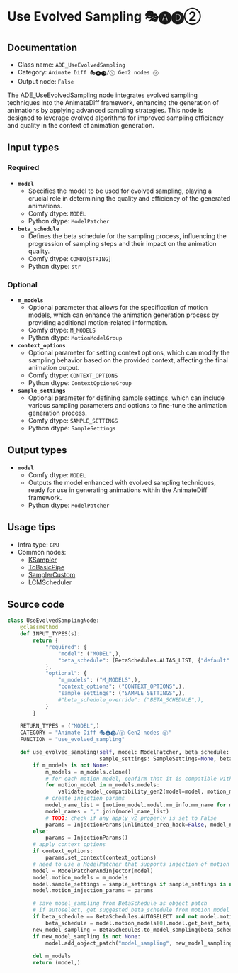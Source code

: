 # Use Evolved Sampling 🎭🅐🅓②
## Documentation
- Class name: `ADE_UseEvolvedSampling`
- Category: `Animate Diff 🎭🅐🅓/② Gen2 nodes ②`
- Output node: `False`

The ADE_UseEvolvedSampling node integrates evolved sampling techniques into the AnimateDiff framework, enhancing the generation of animations by applying advanced sampling strategies. This node is designed to leverage evolved algorithms for improved sampling efficiency and quality in the context of animation generation.
## Input types
### Required
- **`model`**
    - Specifies the model to be used for evolved sampling, playing a crucial role in determining the quality and efficiency of the generated animations.
    - Comfy dtype: `MODEL`
    - Python dtype: `ModelPatcher`
- **`beta_schedule`**
    - Defines the beta schedule for the sampling process, influencing the progression of sampling steps and their impact on the animation quality.
    - Comfy dtype: `COMBO[STRING]`
    - Python dtype: `str`
### Optional
- **`m_models`**
    - Optional parameter that allows for the specification of motion models, which can enhance the animation generation process by providing additional motion-related information.
    - Comfy dtype: `M_MODELS`
    - Python dtype: `MotionModelGroup`
- **`context_options`**
    - Optional parameter for setting context options, which can modify the sampling behavior based on the provided context, affecting the final animation output.
    - Comfy dtype: `CONTEXT_OPTIONS`
    - Python dtype: `ContextOptionsGroup`
- **`sample_settings`**
    - Optional parameter for defining sample settings, which can include various sampling parameters and options to fine-tune the animation generation process.
    - Comfy dtype: `SAMPLE_SETTINGS`
    - Python dtype: `SampleSettings`
## Output types
- **`model`**
    - Comfy dtype: `MODEL`
    - Outputs the model enhanced with evolved sampling techniques, ready for use in generating animations within the AnimateDiff framework.
    - Python dtype: `ModelPatcher`
## Usage tips
- Infra type: `GPU`
- Common nodes:
    - [KSampler](../../Comfy/Nodes/KSampler.md)
    - [ToBasicPipe](../../ComfyUI-Impact-Pack/Nodes/ToBasicPipe.md)
    - [SamplerCustom](../../Comfy/Nodes/SamplerCustom.md)
    - LCMScheduler



## Source code
```python
class UseEvolvedSamplingNode:
    @classmethod
    def INPUT_TYPES(s):
        return {
            "required": {
                "model": ("MODEL",),
                "beta_schedule": (BetaSchedules.ALIAS_LIST, {"default": BetaSchedules.AUTOSELECT}),
            },
            "optional": {
                "m_models": ("M_MODELS",),
                "context_options": ("CONTEXT_OPTIONS",),
                "sample_settings": ("SAMPLE_SETTINGS",),
                #"beta_schedule_override": ("BETA_SCHEDULE",),
            }
        }
    
    RETURN_TYPES = ("MODEL",)
    CATEGORY = "Animate Diff 🎭🅐🅓/② Gen2 nodes ②"
    FUNCTION = "use_evolved_sampling"

    def use_evolved_sampling(self, model: ModelPatcher, beta_schedule: str, m_models: MotionModelGroup=None, context_options: ContextOptionsGroup=None,
                             sample_settings: SampleSettings=None, beta_schedule_override=None):
        if m_models is not None:
            m_models = m_models.clone()
            # for each motion model, confirm that it is compatible with SD model
            for motion_model in m_models.models:
                validate_model_compatibility_gen2(model=model, motion_model=motion_model)
            # create injection params
            model_name_list = [motion_model.model.mm_info.mm_name for motion_model in m_models.models]
            model_names = ",".join(model_name_list)
            # TODO: check if any apply_v2_properly is set to False
            params = InjectionParams(unlimited_area_hack=False, model_name=model_names)
        else:
            params = InjectionParams()
        # apply context options
        if context_options:
            params.set_context(context_options)
        # need to use a ModelPatcher that supports injection of motion modules into unet
        model = ModelPatcherAndInjector(model)
        model.motion_models = m_models
        model.sample_settings = sample_settings if sample_settings is not None else SampleSettings()
        model.motion_injection_params = params

        # save model_sampling from BetaSchedule as object patch
        # if autoselect, get suggested beta_schedule from motion model
        if beta_schedule == BetaSchedules.AUTOSELECT and not model.motion_models.is_empty():
            beta_schedule = model.motion_models[0].model.get_best_beta_schedule(log=True)
        new_model_sampling = BetaSchedules.to_model_sampling(beta_schedule, model)
        if new_model_sampling is not None:
            model.add_object_patch("model_sampling", new_model_sampling)
        
        del m_models
        return (model,)

```
